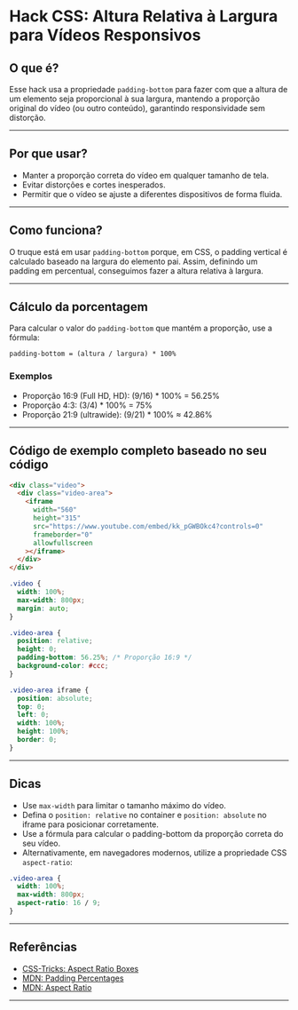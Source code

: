 
# Hack CSS: Altura Relativa à Largura para Vídeos Responsivos

## O que é?

Esse hack usa a propriedade `padding-bottom` para fazer com que a altura de um elemento seja proporcional à sua largura, mantendo a proporção original do vídeo (ou outro conteúdo), garantindo responsividade sem distorção.

---

## Por que usar?

- Manter a proporção correta do vídeo em qualquer tamanho de tela.
- Evitar distorções e cortes inesperados.
- Permitir que o vídeo se ajuste a diferentes dispositivos de forma fluida.

---

## Como funciona?

O truque está em usar `padding-bottom` porque, em CSS, o padding vertical é calculado baseado na largura do elemento pai. Assim, definindo um padding em percentual, conseguimos fazer a altura relativa à largura.

---

## Cálculo da porcentagem

Para calcular o valor do `padding-bottom` que mantém a proporção, use a fórmula:

```text
padding-bottom = (altura / largura) * 100%
```

### Exemplos

- Proporção 16:9 (Full HD, HD): (9/16) * 100% = 56.25%
- Proporção 4:3: (3/4) * 100% = 75%
- Proporção 21:9 (ultrawide): (9/21) * 100% ≈ 42.86%

---

## Código de exemplo completo baseado no seu código

```html
<div class="video">
  <div class="video-area">
    <iframe
      width="560"
      height="315"
      src="https://www.youtube.com/embed/kk_pGWBOkc4?controls=0"
      frameborder="0"
      allowfullscreen
    ></iframe>
  </div>
</div>
```

```css
.video {
  width: 100%;
  max-width: 800px;
  margin: auto;
}

.video-area {
  position: relative;
  height: 0;
  padding-bottom: 56.25%; /* Proporção 16:9 */
  background-color: #ccc;
}

.video-area iframe {
  position: absolute;
  top: 0;
  left: 0;
  width: 100%;
  height: 100%;
  border: 0;
}
```

---

## Dicas

- Use `max-width` para limitar o tamanho máximo do vídeo.
- Defina o `position: relative` no container e `position: absolute` no iframe para posicionar corretamente.
- Use a fórmula para calcular o padding-bottom da proporção correta do seu vídeo.
- Alternativamente, em navegadores modernos, utilize a propriedade CSS `aspect-ratio`:

```css
.video-area {
  width: 100%;
  max-width: 800px;
  aspect-ratio: 16 / 9;
}
```

---

## Referências

- [CSS-Tricks: Aspect Ratio Boxes](https://css-tricks.com/aspect-ratio-boxes/)
- [MDN: Padding Percentages](https://developer.mozilla.org/en-US/docs/Web/CSS/padding#percentages)
- [MDN: Aspect Ratio](https://developer.mozilla.org/en-US/docs/Web/CSS/aspect-ratio)

---
